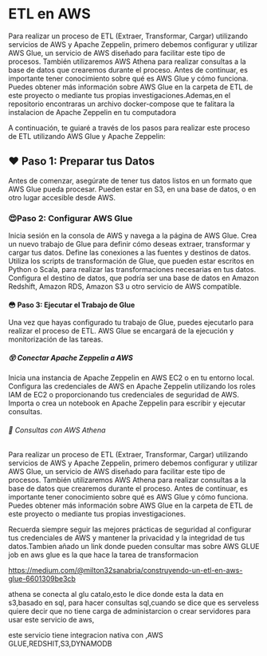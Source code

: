 # ETL en AWS
Para realizar un proceso de ETL (Extraer, Transformar, Cargar) utilizando servicios de AWS y Apache Zeppelin, primero debemos configurar y utilizar AWS Glue, un servicio de AWS diseñado para facilitar este tipo de procesos. También utilizaremos AWS Athena para realizar consultas a la base de datos que crearemos durante el proceso. Antes de continuar, es importante tener conocimiento sobre qué es AWS Glue y cómo funciona. Puedes obtener más información sobre AWS Glue en la carpeta de ETL de este proyecto o mediante tus propias investigaciones.Ademas,en el repositorio encontraras un archivo docker-compose que te falitara la instalacion de Apache Zeppelin en tu computadora

A continuación, te guiaré a través de los pasos para realizar este proceso de ETL utilizando AWS Glue y Apache Zeppelin:

## :heart: Paso 1: Preparar tus Datos

Antes de comenzar, asegúrate de tener tus datos listos en un formato que AWS Glue pueda procesar. Pueden estar en S3, en una base de datos, o en otro lugar accesible desde AWS.
### :heart_eyes:Paso 2: Configurar AWS Glue

Inicia sesión en la consola de AWS y navega a la página de AWS Glue.
Crea un nuevo trabajo de Glue para definir cómo deseas extraer, transformar y cargar tus datos. Define las conexiones a las fuentes y destinos de datos.
Utiliza los scripts de transformación de Glue, que pueden estar escritos en Python o Scala, para realizar las transformaciones necesarias en tus datos.
Configura el destino de datos, que podría ser una base de datos en Amazon Redshift, Amazon RDS, Amazon S3 u otro servicio de AWS compatible.

#### :flushed: Paso 3: Ejecutar el Trabajo de Glue

Una vez que hayas configurado tu trabajo de Glue, puedes ejecutarlo para realizar el proceso de ETL. AWS Glue se encargará de la ejecución y monitorización de las tareas.

##### :dizzy_face: Conectar Apache Zeppelin a AWS
Inicia una instancia de Apache Zeppelin en AWS EC2 o en tu entorno local.
Configura las credenciales de AWS en Apache Zeppelin utilizando los roles IAM de EC2 o proporcionando tus credenciales de seguridad de AWS.
Importa o crea un notebook en Apache Zeppelin para escribir y ejecutar consultas.

###### :eyes: Consultas con AWS Athena
Para realizar un proceso de ETL (Extraer, Transformar, Cargar) utilizando servicios de AWS y Apache Zeppelin, primero debemos configurar y utilizar AWS Glue, un servicio de AWS diseñado para facilitar este tipo de procesos. También utilizaremos AWS Athena para realizar consultas a la base de datos que crearemos durante el proceso. Antes de continuar, es importante tener conocimiento sobre qué es AWS Glue y cómo funciona. Puedes obtener más información sobre AWS Glue en la carpeta de ETL de este proyecto o mediante tus propias investigaciones.

Recuerda siempre seguir las mejores prácticas de seguridad al configurar tus credenciales de AWS y mantener la privacidad y la integridad de tus datos.Tambien añado un link donde pueden consultar mas sobre AWS GLUE
job en aws glue es la que hace la tarea de transformacion

https://medium.com/@milton32sanabria/construyendo-un-etl-en-aws-glue-6601309be3cb

athena se conecta al glu catalo,esto le dice donde esta la data en s3,basado en sql, para hacer consultas sql,cuando se dice que es serveless quiere decir que no tiene carga de administarcion o crear servidores para usar este servicio de aws,

este servicio tiene integracion nativa con ,AWS GLUE,REDSHIT,S3,DYNAMODB

